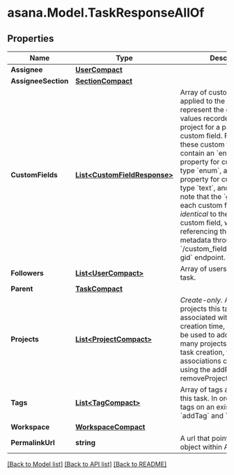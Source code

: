 
# asana.Model.TaskResponseAllOf

## Properties

Name | Type | Description | Notes
------------ | ------------- | ------------- | -------------
**Assignee** | [**UserCompact**](UserCompact.md) |  | [optional] 
**AssigneeSection** | [**SectionCompact**](SectionCompact.md) |  | [optional] 
**CustomFields** | [**List&lt;CustomFieldResponse&gt;**](CustomFieldResponse.md) | Array of custom field values applied to the task. These represent the custom field values recorded on this project for a particular custom field. For example, these custom field values will contain an &#x60;enum_value&#x60; property for custom fields of type &#x60;enum&#x60;, a &#x60;text_value&#x60; property for custom fields of type &#x60;text&#x60;, and so on. Please note that the &#x60;gid&#x60; returned on each custom field value *is identical* to the &#x60;gid&#x60; of the custom field, which allows referencing the custom field metadata through the &#x60;/custom_fields/custom_field-gid&#x60; endpoint. | [optional] [readonly] 
**Followers** | [**List&lt;UserCompact&gt;**](UserCompact.md) | Array of users following this task. | [optional] [readonly] 
**Parent** | [**TaskCompact**](TaskCompact.md) |  | [optional] 
**Projects** | [**List&lt;ProjectCompact&gt;**](ProjectCompact.md) | *Create-only.* Array of projects this task is associated with. At task creation time, this array can be used to add the task to many projects at once. After task creation, these associations can be modified using the addProject and removeProject endpoints. | [optional] [readonly] 
**Tags** | [**List&lt;TagCompact&gt;**](TagCompact.md) | Array of tags associated with this task. In order to change tags on an existing task use &#x60;addTag&#x60; and &#x60;removeTag&#x60;. | [optional] [readonly] 
**Workspace** | [**WorkspaceCompact**](WorkspaceCompact.md) |  | [optional] 
**PermalinkUrl** | **string** | A url that points directly to the object within Asana. | [optional] [readonly] 

[[Back to Model list]](../README.md#documentation-for-models)
[[Back to API list]](../README.md#documentation-for-api-endpoints)
[[Back to README]](../README.md)

